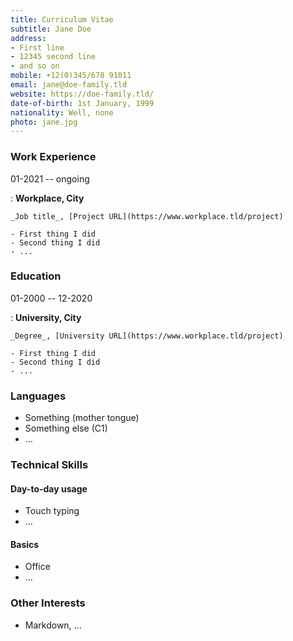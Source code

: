 ```yaml
---
title: Curriculum Vitae
subtitle: Jane Doe
address:
- First line
- 12345 second line
- and so on
mobile: +12(0)345/678 91011
email: jane@doe-family.tld
website: https://doe-family.tld/
date-of-birth: 1st January, 1999
nationality: Well, none
photo: jane.jpg
---
```


### Work Experience

01-2021 -- ongoing

:   **Workplace, City**
 
    _Job title_, [Project URL](https://www.workplace.tld/project)
 
    - First thing I did
    - Second thing I did
    - ...

### Education

01-2000 -- 12-2020

:   **University, City**
 
    _Degree_, [University URL](https://www.workplace.tld/project)
 
    - First thing I did
    - Second thing I did
    - ...

### Languages

- Something (mother tongue)
- Something else (C1)
- ...

### Technical Skills

#### Day-to-day usage
- Touch typing
- ...

#### Basics
- Office
- ...

### Other Interests

- Markdown, ...
